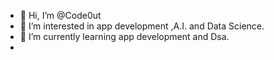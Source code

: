 - 👋 Hi, I’m @Code0ut
- 👀 I’m interested in app development ,A.I. and Data Science.
- 🌱 I’m currently learning app development and Dsa.
- 

<!---
Code0ut/Code0ut is a ✨ special ✨ repository because its `README.md` (this file) appears on your GitHub profile.
You can click the Preview link to take a look at your changes.
--->
